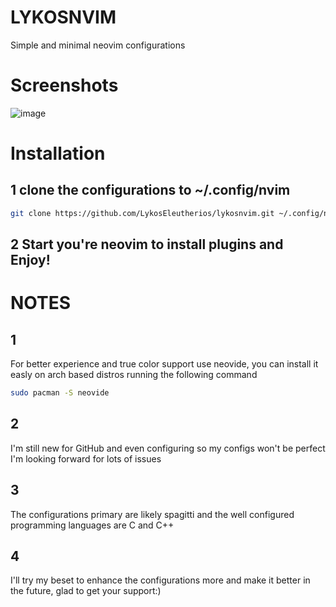 # LYKOSNVIM

Simple and minimal neovim configurations

# Screenshots

![image](https://github.com/LykosEleutherios/lykosnvim/assets/158096398/887dcd79-52a6-41b8-97e2-34e69bb733c2)


# Installation

## 1 clone the configurations to ~/.config/nvim
```bash
git clone https://github.com/LykosEleutherios/lykosnvim.git ~/.config/nvim 
```
## 2 Start you're neovim to install plugins and Enjoy!

# NOTES
## 1
For better experience and true color support use neovide, you can install it easly on arch based distros running the following command
```bash
sudo pacman -S neovide
```
## 2
I'm still new for GitHub and even configuring so my configs won't be perfect I'm looking forward for lots of issues

## 3
The configurations primary are likely spagitti and the well configured programming languages are C and C++

## 4

I'll try my beset to enhance the configurations more and make it better in the future, glad to get your support:)
